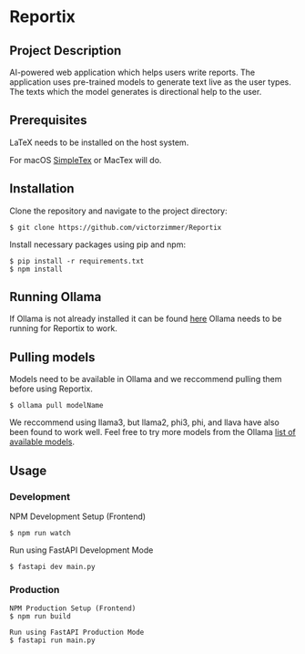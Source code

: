 # Reportix
## Project Description
AI-powered web application which helps users write reports. The application uses pre-trained models to generate text live as the user types. The texts which the model generates is directional help to the user.

## Prerequisites
LaTeX needs to be installed on the host system.

For macOS [SimpleTex](https://formulae.brew.sh/cask/simpletex#default) or MacTex will do.


## Installation
Clone the repository and navigate to the project directory:
```console
$ git clone https://github.com/victorzimmer/Reportix
```

Install necessary packages using pip and npm:
```console
$ pip install -r requirements.txt
$ npm install
```

## Running Ollama
If Ollama is not already installed it can be found [here](https://ollama.com)
Ollama needs to be running for Reportix to work.

## Pulling models
Models need to be available in Ollama and we reccommend pulling them before using Reportix.
```console
$ ollama pull modelName
```

We reccommend using llama3, but llama2, phi3, phi, and llava have also been found to work well.
Feel free to try more models from the Ollama [list of available models](https://ollama.com/library).


## Usage

### Development
NPM Development Setup (Frontend)
```console
$ npm run watch
```

Run using FastAPI Development Mode
```console
$ fastapi dev main.py
```


### Production
```console
NPM Production Setup (Frontend)
$ npm run build
```

```console
Run using FastAPI Production Mode
$ fastapi run main.py
```
